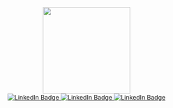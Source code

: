
<div id="header" align="center">
  <img src="https://media.giphy.com/media/jdPMeyv9rn0hZHh8n9/giphy.gif" width="200"/>
</div>
<div id="badges" align="center">
  <a href="your-linkedin-URL">
    <img src="https://img.shields.io/badge/LinkedIn-blue?style=for-the-badge&logo=linkedin&logoColor=white" alt="LinkedIn Badge" />
  </a>
  <a href="your-linkedin-URL">
    <img src="https://img.shields.io/badge/-Hackerearth-purple?style=for-the-badge&logo=hackerearth&logoColor=white" alt="LinkedIn Badge"/>
  </a>
  <a href="your-linkedin-URL">
    <img src="https://img.shields.io/badge/-Leetcode-black?style=for-the-badge&logo=leetcode&logoColor=yellow" alt="LinkedIn Badge"/>
  </a><br>
  <img src="https://komarev.com/ghpvc/?username=nikesh559&style=flat-square&color=blue" alt=""/>
 </div>
 
